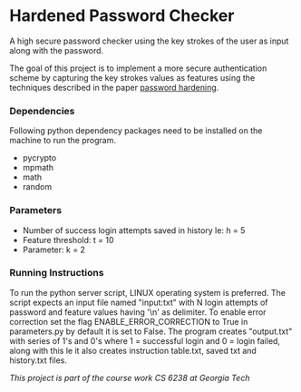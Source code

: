 # Hardened Password Checker
A high secure password checker using the key strokes of the user as input along with the password. 

The goal of this project is to implement a more secure authentication scheme by capturing the key strokes values as features using the techniques described in the paper [password hardening](http://link.springer.com/article/10.1007/s102070100006). 

### Dependencies
Following python dependency packages need to be installed on the machine to run the program. 
* pycrypto
* mpmath
* math
* random

### Parameters
* Number of success login attempts saved in history  le:  h = 5
* Feature threshold:  t = 10
* Parameter:  k = 2

### Running Instructions
To run the python server script, LINUX operating system is preferred.  The script expects an input file named "input:txt" with N login attempts of password and feature values having '\n' as delimiter.  To enable error correction set the flag ENABLE_ERROR_CORRECTION to True in parameters.py by  default  it  is  set  to False.  The program creates "output.txt" with series of 1's and 0's where 1 = successful login and 0 = login failed, along with this  le it also creates instruction table.txt, saved txt and history.txt files. 

_This project is part of the course work CS 6238 at Georgia Tech_
